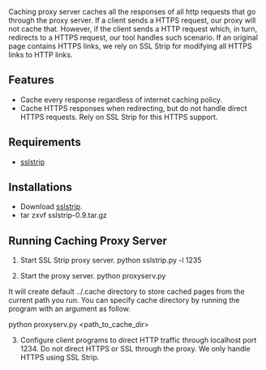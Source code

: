 Caching proxy server caches all the responses of all http requests that go through the proxy server. If a client sends a HTTPS request, our proxy will not cache that. However, if the client sends a HTTP request which, in turn, redirects to a HTTPS request, our tool handles such scenario. If an original page contains HTTPS links, we rely on SSL Strip for modifying all HTTPS links to HTTP links.

Features
--------

- Cache every response regardless of internet caching policy.
- Cache HTTPS responses when redirecting, but do not handle direct HTTPS requests. Rely on SSL Strip for this HTTPS support.


Requirements
------------

* [sslstrip](http://www.thoughtcrime.org/software/sslstrip)


Installations
-------------

- Download [sslstrip](http://www.thoughtcrime.org/software/sslstrip). 
- tar zxvf sslstrip-0.9.tar.gz

Running Caching Proxy Server
----------------------------

1. Start SSL Strip proxy server.
python sslstrip.py -l 1235

2. Start the proxy server.
python proxyserv.py

It will create default ../.cache directory to store cached pages from the current path you run. You can specify cache directory by running the program with an argument as follow.

python proxyserv.py <path_to_cache_dir>

3. Configure client programs to direct HTTP traffic through localhost port 1234. Do not direct HTTPS or SSL through the proxy. We only handle HTTPS using SSL Strip.

